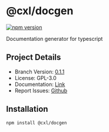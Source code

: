# @cxl/docgen 
	
[![npm version](https://badge.fury.io/js/%40cxl%2Fdocgen.svg)](https://badge.fury.io/js/%40cxl%2Fdocgen)

Documentation generator for typescript

## Project Details

-   Branch Version: [0.1.1](https://npmjs.com/package/@cxl/docgen/v/0.1.1)
-   License: GPL-3.0
-   Documentation: [Link](https://cxlio.github.io/cxl/docgen)
-   Report Issues: [Github](https://github.com/cxlio/cxl/issues)

## Installation

	npm install @cxl/docgen


